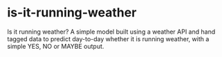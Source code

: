 # is-it-running-weather
Is it running weather? A simple model built using a weather API and hand tagged data to predict day-to-day whether it is running weather, with a simple YES, NO or MAYBE output.
